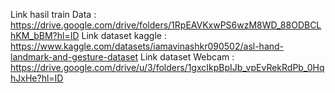 Link hasil train Data : 
https://drive.google.com/drive/folders/1RpEAVKxwPS6wzM8WD_88ODBCLhKM_bBM?hl=ID
Link dataset kaggle : 
https://www.kaggle.com/datasets/iamavinashkr090502/asl-hand-landmark-and-gesture-dataset
Link dataset Webcam :
https://drive.google.com/drive/u/3/folders/1gxcIkpBpIJb_vpEvRekRdPb_0HqhJxHe?hl=ID 